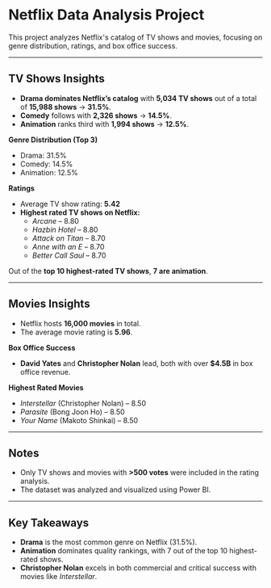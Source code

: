 # Netflix Data Analysis Project

This project analyzes Netflix's catalog of TV shows and movies, focusing on genre distribution, ratings, and box office success.  

---

## TV Shows Insights

- **Drama dominates Netflix’s catalog** with **5,034 TV shows** out of a total of **15,988 shows** → **31.5%**.  
- **Comedy** follows with **2,326 shows** → **14.5%**.  
- **Animation** ranks third with **1,994 shows** → **12.5%**.  

**Genre Distribution (Top 3)**  
- Drama: 31.5%  
- Comedy: 14.5%  
- Animation: 12.5%  

**Ratings**  
- Average TV show rating: **5.42**  
- **Highest rated TV shows on Netflix:**  
  - *Arcane* – 8.80  
  - *Hazbin Hotel* – 8.80  
  - *Attack on Titan* – 8.70  
  - *Anne with an E* – 8.70  
  - *Better Call Saul* – 8.70  

Out of the **top 10 highest-rated TV shows**, **7 are animation**.

---

## Movies Insights

- Netflix hosts **16,000 movies** in total.  
- The average movie rating is **5.96**.  

**Box Office Success**  
- **David Yates** and **Christopher Nolan** lead, both with over **$4.5B** in box office revenue.  

**Highest Rated Movies**  
- *Interstellar* (Christopher Nolan) – 8.50  
- *Parasite* (Bong Joon Ho) – 8.50  
- *Your Name* (Makoto Shinkai) – 8.50  

---

## Notes
- Only TV shows and movies with **>500 votes** were included in the rating analysis.  
- The dataset was analyzed and visualized using Power BI.  

---

## Key Takeaways
- **Drama** is the most common genre on Netflix (31.5%).  
- **Animation** dominates quality rankings, with 7 out of the top 10 highest-rated shows.  
- **Christopher Nolan** excels in both commercial and critical success with movies like *Interstellar*.  

